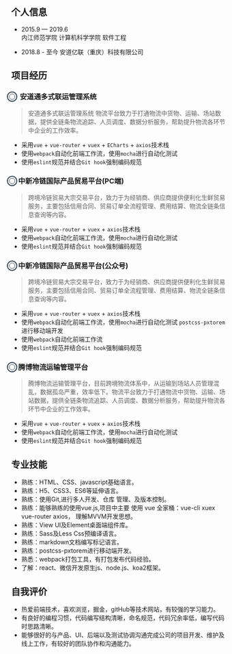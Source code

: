 ## 个人信息
* 2015.9 — 2019.6  
内江师范学院 计算机科学学院 软件工程

* 2018.8 - 至今 
安道亿联（重庆）科技有限公司

## 项目经历 
<h3>
    <span style="position: relative;">
        <span style="position: absolute; top: 50%; left: 2px; transform: translate(-50%, -50%); display: inline-block; width: 20px; height: 20px; border: 2px solid #2c3e50; border-radius: 50%;">
            <span style="position: absolute; top: 50%; left: 50%; transform: translate(-50%, -50%); width: 12px; height: 12px; border: 1px solid #2c3e50; border-radius: 50%;"></span>
        </span>
    　 安道通多式联运管理系统
    </span>
</h3>

> 安道通多式联运管理系统
> 物流平台致力于打通物流中货物、运输、场站数据，提供全链条物流追踪、人员调度、数据分析服务，帮助提升物流各环节中企业的工作效率。

* 采用`vue` + `vue-router` + `vuex` + `ECharts` + `axios`技术栈
* 使用`webpack`自动化前端工作流，使用`mocha`进行自动化测试
* 使用`eslint`规范并结合`Git hook`强制编码规范


<h3>
    <span style="position: relative;">
        <span style="position: absolute; top: 50%; left: 2px; transform: translate(-50%, -50%); display: inline-block; width: 20px; height: 20px; border: 2px solid #2c3e50; border-radius: 50%;">
            <span style="position: absolute; top: 50%; left: 50%; transform: translate(-50%, -50%); width: 12px; height: 12px; border: 1px solid #2c3e50; border-radius: 50%;"></span>
        </span>
    　中新冷链国际产品贸易平台(PC端)
    </span>
</h3>

> 跨境冷链贸易大宗交易平台，致力于为经销商、供应商提供便利化生鲜贸易服务，主要包括信用合同、贸易订单全流程管理、费用结算、物流全链条信息查询等内容。

* 采用`vue` + `vue-router` + `vuex` + `axios`技术栈
* 使用`webpack`自动化前端工作流，使用`mocha`进行自动化测试
* 使用`eslint`规范并结合`Git hook`强制编码规范


<h3>
    <span style="position: relative;">
        <span style="position: absolute; top: 50%; left: 2px; transform: translate(-50%, -50%); display: inline-block; width: 20px; height: 20px; border: 2px solid #2c3e50; border-radius: 50%;">
            <span style="position: absolute; top: 50%; left: 50%; transform: translate(-50%, -50%); width: 12px; height: 12px; border: 1px solid #2c3e50; border-radius: 50%;"></span>
        </span>
    　中新冷链国际产品贸易平台(公众号)
    </span>
</h3>

> 跨境冷链贸易大宗交易平台，致力于为经销商、供应商提供便利化生鲜贸易服务，主要包括信用合同、贸易订单全流程管理、费用结算、物流全链条信息查询等内容。

* 采用`vue` + `vue-router` + `vuex` + `axios`技术栈
* 使用`webpack`自动化前端工作流，使用`mocha`进行自动化测试 `postcss-pxtorem`进行移动端开发
* 使用`webpack`自动化前端工作流
* 使用`eslint`规范并结合`Git hook`强制编码规范

<h3>
    <span style="position: relative;">
        <span style="position: absolute; top: 50%; left: 2px; transform: translate(-50%, -50%); display: inline-block; width: 20px; height: 20px; border: 2px solid #2c3e50; border-radius: 50%;">
            <span style="position: absolute; top: 50%; left: 50%; transform: translate(-50%, -50%); width: 12px; height: 12px; border: 1px solid #2c3e50; border-radius: 50%;"></span>
        </span>
    　腾博物流运输管理平台
    </span>
</h3>

> 腾博物流运输管理平台，目前跨境物流体系中，从运输到场站人员管理混乱，数据孤岛严重，效率低下。物流平台致力于打通物流中货物、运输、场站数据，提供全链条物流追踪、人员调度、数据分析服务，帮助提升物流各环节中企业的工作效率。

* 采用`vue` + `vue-router` + `vuex` + `axios`技术栈
* 使用`webpack`自动化前端工作流，使用`mocha`进行自动化测试
* 使用`eslint`规范并结合`Git hook`强制编码规范

## 专业技能
* 熟练：HTML、CSS、javascript基础语言。 
* 熟练：H5、CSS3、ES6等延伸语言。 
* 熟练：使用Git,进行多人开发、仓库 管理、及版本控制。 
* 熟练：能够熟练的使用vue.js,项目中主要 使用 vue 全家桶：vue-cli xuex vue-router axios， 
理解MVVM开发思想。
* 熟练：View UI及Element桌面端组件库。
* 熟练：Sass及Less Css预编译语言。 
* 熟练：markdown文档编写标记语言。
* 熟练：postcss-pxtorem进行移动端开发。
* 熟悉：webpack打包工具，有打包发布代码经验。 
* 了解：react、微信开发原生js、node.js、koa2框架。

## 自我评价
* 热爱前端技术，喜欢浏览，掘金，gitHub等技术网站，有较强的学习能力。
* 有良好的编程习惯，代码编写结构清晰，命名规范，代码冗余率低，编写代码时思路清晰。
* 能够很好的与产品、UI、后端以及测试协调沟通完成公司的项目开发、维护及线上工作，有较好的团队协作和沟通能力。

